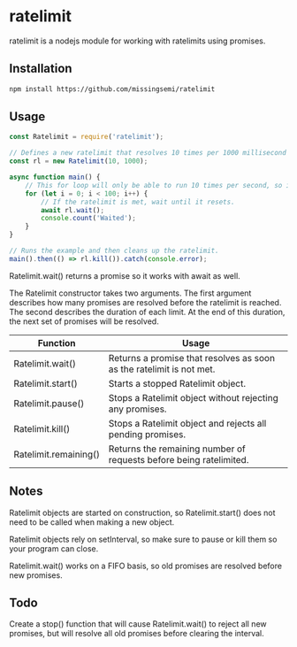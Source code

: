 # ratelimit
ratelimit is a nodejs module for working with ratelimits using promises.

## Installation
```sh
npm install https://github.com/missingsemi/ratelimit
```

## Usage
```js
const Ratelimit = require('ratelimit');

// Defines a new ratelimit that resolves 10 times per 1000 millisecond window.
const rl = new Ratelimit(10, 1000);

async function main() {
    // This for loop will only be able to run 10 times per second, so it should take 10 seconds to complete.
    for (let i = 0; i < 100; i++) {
        // If the ratelimit is met, wait until it resets.
        await rl.wait();
        console.count('Waited');
    }
}

// Runs the example and then cleans up the ratelimit.
main().then(() => rl.kill()).catch(console.error);
```
Ratelimit.wait() returns a promise so it works with await as well.


The Ratelimit constructor takes two arguments. The first argument describes how many promises are resolved before the ratelimit is reached. The second describes the duration of each limit. At the end of this duration, the next set of promises will be resolved.

Function          |Usage   
------------------|------------------------------------------------------------------------
Ratelimit.wait()      |Returns a promise that resolves as soon as the ratelimit is not met.
Ratelimit.start()     |Starts a stopped Ratelimit object.
Ratelimit.pause()     |Stops a Ratelimit object without rejecting any promises.
Ratelimit.kill()      |Stops a Ratelimit object and rejects all pending promises.
Ratelimit.remaining() |Returns the remaining number of requests before being ratelimited.
## Notes
Ratelimit objects are started on construction, so Ratelimit.start() does not need to be called when making a new object.

Ratelimit objects rely on setInterval, so make sure to pause or kill them so your program can close.

Ratelimit.wait() works on a FIFO basis, so old promises are resolved before new promises.

## Todo
Create a stop() function that will cause Ratelimit.wait() to reject all new promises, but will resolve all old promises before clearing the interval.
